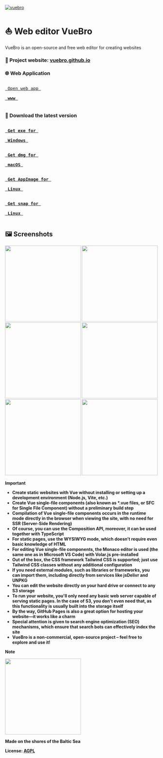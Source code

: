 [![vuebro](https://snapcraft.io/vuebro/badge.svg)](https://snapcraft.io/vuebro)

# :sailboat: Web editor VueBro

VueBro is an open-source and free web editor for creating websites

### :link: Project website: [vuebro.github.io](https://vuebro.github.io)

### :globe_with_meridians: Web Application

[<kbd><br> Open web app <br><br> <strong>www<strong> <br><br></kbd>][wwwLink]

### :floppy_disk: Download the latest version

[<kbd><br> Get exe for <br><br> <strong>Windows<strong> <br><br></kbd>][Link]
[<kbd><br> Get dmg for <br><br> <strong>macOS<strong> <br><br></kbd>][Link]
[<kbd><br> Get AppImage for <br><br> <strong>Linux<strong> <br><br></kbd>][Link]
[<kbd><br> Get snap for <br><br> <strong>Linux<strong> <br><br></kbd>][snapLink]

[wwwLink]: https://vuebro.github.io/vuebro
[Link]: https://github.com/vuebro/vuebro/releases/latest
[snapLink]: https://snapcraft.io/vuebro

## :framed_picture: Screenshots

[<img src="https://vuebro.github.io/images/screenshots/1.png" width="250"/>](https://vuebro.github.io/images/screenshots/1.png)
[<img src="https://vuebro.github.io/images/screenshots/2.png" width="250"/>](https://vuebro.github.io/images/screenshots/2.png)
[<img src="https://vuebro.github.io/images/screenshots/3.png" width="250"/>](https://vuebro.github.io/images/screenshots/3.png)
[<img src="https://vuebro.github.io/images/screenshots/4.png" width="250"/>](https://vuebro.github.io/images/screenshots/4.png)
[<img src="https://vuebro.github.io/images/screenshots/5.png" width="250"/>](https://vuebro.github.io/images/screenshots/5.png)
[<img src="https://vuebro.github.io/images/screenshots/6.png" width="250"/>](https://vuebro.github.io/images/screenshots/6.png)

> [!IMPORTANT]
>
> - Create static websites with Vue without installing or setting up a development environment (Node.js, Vite, etc.)
> - Create Vue single-file components (also known as \*.vue files, or SFC for Single File Component) without a preliminary build step
> - Compilation of Vue single-file components occurs in the runtime mode directly in the browser when viewing the site, with no need for SSR (Server-Side Rendering)
> - Of course, you can use the Composition API, moreover, it can be used together with TypeScript
> - For static pages, use the WYSIWYG mode, which doesn’t require even basic knowledge of HTML
> - For editing Vue single-file components, the Monaco editor is used (the same one as in Microsoft VS Code) with Volar.js pre-installed
> - Out of the box, the CSS framework Tailwind CSS is supported; just use Tailwind CSS classes without any additional configuration
> - If you need external modules, such as libraries or frameworks, you can import them, including directly from services like jsDelivr and UNPKG
> - You can edit the website directly on your hard drive or connect to any S3 storage
> - To run your website, you'll only need any basic web server capable of serving static pages. In the case of S3, you don't even need that, as this functionality is usually built into the storage itself
> - By the way, GitHub Pages is also a great option for hosting your website—it works like a charm
> - Special attention is given to search engine optimization (SEO) mechanisms, which ensure that search bots can effectively index the site
> - VueBro is a non-commercial, open-source project – feel free to explore and use it!

> [!NOTE]
>
> <img src="https://vuebro.github.io/images/drakkar.svg" width="250"/>
>
> Made on the shores of the Baltic Sea

License: [AGPL](https://choosealicense.com/licenses/agpl-3.0)

